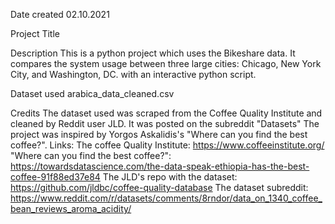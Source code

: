 Date created
02.10.2021

Project Title


Description
This is a python project which uses the Bikeshare data. It compares the system usage between three large cities: Chicago, New York City, and Washington, DC. with an interactive python script.

Dataset used
arabica_data_cleaned.csv

Credits
The dataset used was scraped from the Coffee Quality Institute and cleaned by Reddit user JLD. It was posted on the subreddit "Datasets" The project was inspired by Yorgos Askalidis's "Where can you find the best coffee?".
Links:
The coffee Quality Institute: https://www.coffeeinstitute.org/
"Where can you find the best coffee?": https://towardsdatascience.com/the-data-speak-ethiopia-has-the-best-coffee-91f88ed37e84
The JLD's repo with the dataset: https://github.com/jldbc/coffee-quality-database
The dataset subreddit: https://www.reddit.com/r/datasets/comments/8rndor/data_on_1340_coffee_bean_reviews_aroma_acidity/
